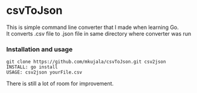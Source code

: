 # csvToJson
This is simple command line converter that I made when learning Go.  
It converts .csv file to .json file in same directory where converter was run 

### Installation and usage
```
git clone https://github.com/mkujala/csvToJson.git csv2json  
INSTALL: go install  
USAGE: csv2json yourFile.csv  
```

There is still a lot of room for improvement.
